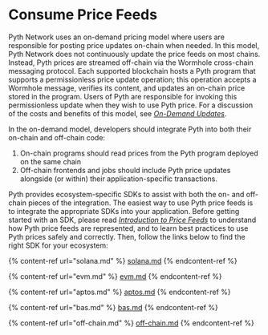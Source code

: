# Consume Price Feeds

Pyth Network uses an on-demand pricing model where users are responsible for posting price updates on-chain when needed.
In this model, Pyth Network does not continuously update the price feeds on most chains.
Instead, Pyth prices are streamed off-chain via the Wormhole cross-chain messaging protocol.
Each supported blockchain hosts a Pyth program that supports a permissionless price update operation; this operation accepts a Wormhole message, verifies its content, and updates an on-chain price stored in the program.
Users of Pyth are responsible for invoking this permissionless update when they wish to use Pyth price.
For a discussion of the costs and benefits of this model, see [_On-Demand Updates_](on-demand.md).

In the on-demand model, developers should integrate Pyth into both their on-chain and off-chain code:
1. On-chain programs should read prices from the Pyth program deployed on the same chain
2. Off-chain frontends and jobs should include Pyth price updates alongside (or within) their application-specific transactions.

Pyth provides ecosystem-specific SDKs to assist with both the on- and off-chain pieces of the integration.
The easiest way to use Pyth price feeds is to integrate the appropriate SDKs into your application.
Before getting started with an SDK, please read [_Introduction to Price Feeds_](best-practices.md) to understand how Pyth price feeds are represented, and to learn best practices to use Pyth prices safely and correctly.
Then, follow the links below to find the right SDK for your ecosystem:

{% content-ref url="solana.md" %}
[solana.md](solana.md)
{% endcontent-ref %}

{% content-ref url="evm.md" %}
[evm.md](evm.md)
{% endcontent-ref %}

{% content-ref url="aptos.md" %}
[aptos.md](aptos.md)
{% endcontent-ref %}

{% content-ref url="bas.md" %}
[bas.md](bas.md)
{% endcontent-ref %}

{% content-ref url="off-chain.md" %}
[off-chain.md](off-chain.md)
{% endcontent-ref %}
